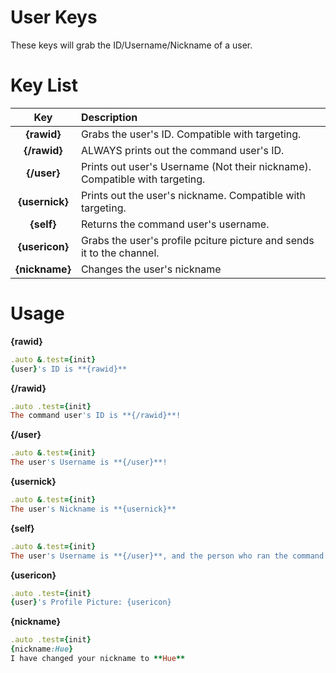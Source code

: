 # User Keys
These keys will grab the ID/Username/Nickname of a user.

# Key List
| Key | Description |
| :---: | :--- |
| **{rawid}** | Grabs the user's ID. Compatible with targeting.|
| **{/rawid}** | ALWAYS prints out the command user's ID. |
| **{/user}** | Prints out user's Username \(Not their nickname\). Compatible with targeting. |
| **{usernick}** | Prints out the user's nickname. Compatible with targeting. |
| **{self}** | Returns the command user's username. |
| **{usericon}** | Grabs the user's profile pciture picture and sends it to the channel. |
| **{nickname}** | Changes the user's nickname |

# Usage
**{rawid}**
```ruby
.auto &.test={init}
{user}'s ID is **{rawid}**
```

**{/rawid}**
```ruby
.auto .test={init}
The command user's ID is **{/rawid}**!
```

**{/user}**
```ruby
.auto &.test={init}
The user's Username is **{/user}**!
```

**{usernick}**
```ruby
.auto &.test={init}
The user's Nickname is **{usernick}**
```

**{self}**
```ruby
.auto &.test={init}
The user's Username is **{/user}**, and the person who ran the command is **{self}**
```

**{usericon}**
```ruby
.auto .test={init}
{user}'s Profile Picture: {usericon}
```

**{nickname}**
```ruby
.auto .test={init}
{nickname:Hue}
I have changed your nickname to **Hue**
```